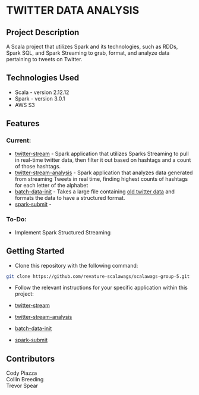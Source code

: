 # TWITTER DATA ANALYSIS #
## Project Description ##
A Scala project that utilizes Spark and its technologies, such as RDDs, Spark SQL, and Spark Streaming to grab, format, and analyze data pertaining to tweets on Twitter.

## Technologies Used ##
- Scala - version 2.12.12
- Spark - version 3.0.1
- AWS S3 

## Features ##
### Current: ###
- [twitter-stream](https://github.com/revature-scalawags/scalawags-group-5/tree/master/twitter-stream) - Spark application that utilizes Sparks Streaming to pull in real-time twitter data, then filter it out based on hashtags and a count of those hashtags.
- [twitter-stream-analysis](https://github.com/revature-scalawags/scalawags-group-5/tree/master/twitter-stream-analysis) - Spark application that analyzes data generated from streaming Tweets in real time, finding highest counts of hashtags for each letter of the alphabet
- [batch-data-init](https://github.com/revature-scalawags/scalawags-group-5/tree/master/batch-data-init) - Takes a large file containing [old twitter data](https://archive.org/search.php?query=collection%3Atwitterstream&sort=-publicdate) and formats the data to have a structured format. 
- [spark-submit](https://github.com/revature-scalawags/scalawags-group-5/tree/master/spark-submit) - 

### To-Do: ###
- Implement Spark Structured Streaming 

## Getting Started ##
- Clone this repository with the following command:
```bash
git clone https://github.com/revature-scalawags/scalawags-group-5.git
```
- Follow the relevant instructions for your specific application within this project: 

- [twitter-stream](https://github.com/revature-scalawags/scalawags-group-5/tree/master/twitter-stream)
- [twitter-stream-analysis](https://github.com/revature-scalawags/scalawags-group-5/tree/master/twitter-stream-analysis)
- [batch-data-init](https://github.com/revature-scalawags/scalawags-group-5/tree/master/batch-data-init)
- [spark-submit](https://github.com/revature-scalawags/scalawags-group-5/tree/master/spark-submit)


## Contributors ##

Cody Piazza \
Collin Breeding \
Trevor Spear

